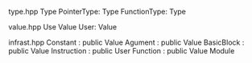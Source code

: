 type.hpp
    Type
    PointerType: Type
    FunctionType: Type

value.hpp
    Use
    Value
    User: Value

infrast.hpp
    Constant : public Value
    Agument : public Value
    BasicBlock : public Value
    Instruction : public User
    Function : public Value
    Module